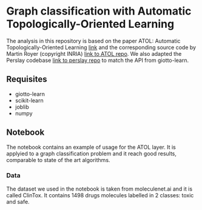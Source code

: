 # Graph classification with Automatic Topologically-Oriented Learning

The analysis in this repository is based on the paper ATOL: Automatic Topologically-Oriented Learning [link](https://arxiv.org/pdf/1909.13472.pdf) and the corresponding source code by Martin Royer (copyright INRIA) [link to ATOL repo](https://github.com/martinroyer/atol). We also adapted the Perslay codebase [link to perslay repo](https://github.com/MathieuCarriere/perslay) to match the API from giotto-learn.


## Requisites
  * giotto-learn
  * scikit-learn
  * joblib
  * numpy
 
 ## Notebook
 The notebook contains an example of usage for the ATOL layer. It is applyied 
 to a graph classification problem and it reach good results, comparable to 
 state of the art algorithms. 
 
 ### Data
 The dataset we used in the notebook is taken from moleculenet.ai 
 and it is called ClinTox. It contains 1498 drugs molecules labelled in 2 classes: 
 toxic and safe.
